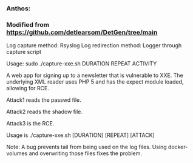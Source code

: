 ### Anthos:
### Modified from https://github.com/detlearsom/DetGen/tree/main
Log capture method: Rsyslog
Log redirection method: Logger through capture script

Usage: sudo ./capture-xxe.sh DURATION REPEAT ACTIVITY

A web app for signing up to a newsletter that is vulnerable to XXE. The underlying XML reader uses PHP 5 and has the expect module loaded, allowing for RCE.

Attack1 reads the passwd file.

Attack2 reads the shadow file.

Attack3 is the RCE.

Usage is ./capture-xxe.sh [DURATION] [REPEAT] [ATTACK]

Note: A bug prevents tail from being used on the log files. Using docker-volumes and overwriting those files fixes the problem.
